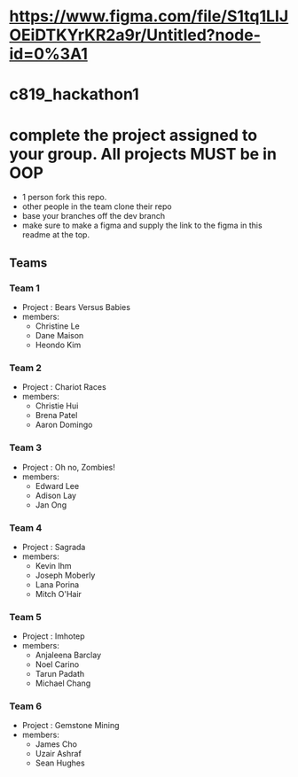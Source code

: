 # https://www.figma.com/file/S1tq1LIJOEiDTKYrKR2a9r/Untitled?node-id=0%3A1

# c819_hackathon1

# complete the project assigned to your group.  All projects MUST be in OOP

- 1 person fork this repo.
- other people in the team clone their repo
- base your branches off the dev branch
- make sure to make a figma and supply the link to the figma in this readme at the top.

## Teams

### Team 1
- Project : Bears Versus Babies
- members:
  - Christine Le
  - Dane Maison
  - Heondo Kim

### Team 2
- Project : Chariot Races
- members:
  - Christie Hui
  - Brena Patel
  - Aaron Domingo

### Team 3
- Project : Oh no, Zombies!
- members:
  - Edward Lee
  - Adison Lay
  - Jan Ong

### Team 4
- Project : Sagrada
- members:
  - Kevin Ihm
  - Joseph Moberly
  - Lana Porina
  - Mitch O'Hair

### Team 5
- Project : Imhotep
- members:
  - Anjaleena Barclay
  - Noel Carino
  - Tarun Padath
  - Michael Chang

### Team 6
- Project : Gemstone Mining
- members:
  - James Cho
  - Uzair Ashraf
  - Sean Hughes
